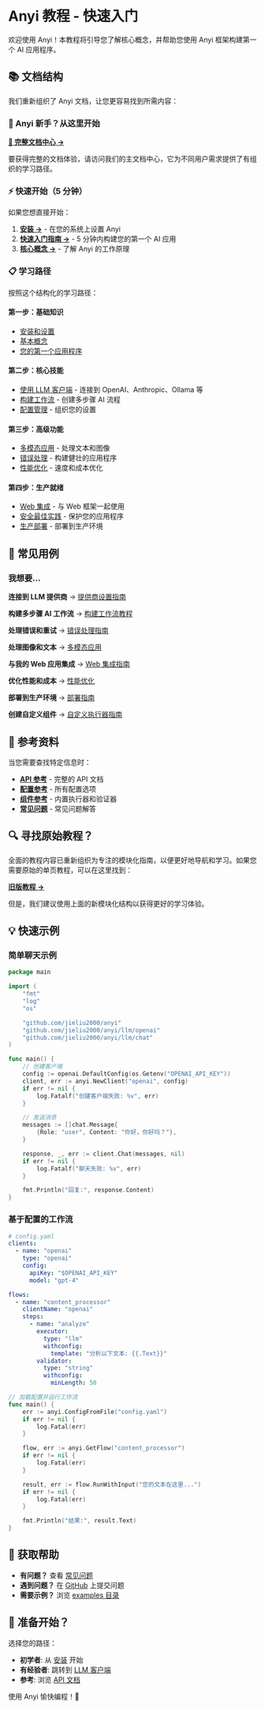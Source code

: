# Anyi 教程 - 快速入门

欢迎使用 Anyi！本教程将引导您了解核心概念，并帮助您使用 Anyi 框架构建第一个 AI 应用程序。

## 📚 文档结构

我们重新组织了 Anyi 文档，让您更容易找到所需内容：

### 🚀 Anyi 新手？从这里开始

**[📖 完整文档中心 →](README.md)**

要获得完整的文档体验，请访问我们的主文档中心，它为不同用户需求提供了有组织的学习路径。

### ⚡ 快速开始（5 分钟）

如果您想直接开始：

1. **[安装 →](getting-started/installation.md)** - 在您的系统上设置 Anyi
2. **[快速入门指南 →](getting-started/quickstart.md)** - 5 分钟内构建您的第一个 AI 应用
3. **[核心概念 →](getting-started/concepts.md)** - 了解 Anyi 的工作原理

### 📋 学习路径

按照这个结构化的学习路径：

#### 第一步：基础知识

- [安装和设置](getting-started/installation.md)
- [基本概念](getting-started/concepts.md)
- [您的第一个应用程序](getting-started/quickstart.md)

#### 第二步：核心技能

- [使用 LLM 客户端](tutorials/llm-clients.md) - 连接到 OpenAI、Anthropic、Ollama 等
- [构建工作流](tutorials/workflows.md) - 创建多步骤 AI 流程
- [配置管理](tutorials/configuration.md) - 组织您的设置

#### 第三步：高级功能

- [多模态应用](tutorials/multimodal.md) - 处理文本和图像
- [错误处理](how-to/error-handling.md) - 构建健壮的应用程序
- [性能优化](how-to/performance.md) - 速度和成本优化

#### 第四步：生产就绪

- [Web 集成](how-to/web-integration.md) - 与 Web 框架一起使用
- [安全最佳实践](advanced/security.md) - 保护您的应用程序
- [生产部署](advanced/deployment.md) - 部署到生产环境

## 🎯 常见用例

### 我想要...

**连接到 LLM 提供商**
→ [提供商设置指南](how-to/provider-setup.md)

**构建多步骤 AI 工作流**
→ [构建工作流教程](tutorials/workflows.md)

**处理错误和重试**
→ [错误处理指南](how-to/error-handling.md)

**处理图像和文本**
→ [多模态应用](tutorials/multimodal.md)

**与我的 Web 应用集成**
→ [Web 集成指南](how-to/web-integration.md)

**优化性能和成本**
→ [性能优化](how-to/performance.md)

**部署到生产环境**
→ [部署指南](advanced/deployment.md)

**创建自定义组件**
→ [自定义执行器指南](advanced/custom-executors.md)

## 📖 参考资料

当您需要查找特定信息时：

- **[API 参考](reference/api.md)** - 完整的 API 文档
- **[配置参考](reference/configuration.md)** - 所有配置选项
- **[组件参考](reference/components.md)** - 内置执行器和验证器
- **[常见问题](reference/faq.md)** - 常见问题解答

## 🔍 寻找原始教程？

全面的教程内容已重新组织为专注的模块化指南，以便更好地导航和学习。如果您需要原始的单页教程，可以在这里找到：

**[旧版教程 →](tutorial-legacy.md)**

但是，我们建议使用上面的新模块化结构以获得更好的学习体验。

## 💡 快速示例

### 简单聊天示例

```go
package main

import (
    "fmt"
    "log"
    "os"

    "github.com/jieliu2000/anyi"
    "github.com/jieliu2000/anyi/llm/openai"
    "github.com/jieliu2000/anyi/llm/chat"
)

func main() {
    // 创建客户端
    config := openai.DefaultConfig(os.Getenv("OPENAI_API_KEY"))
    client, err := anyi.NewClient("openai", config)
    if err != nil {
        log.Fatalf("创建客户端失败: %v", err)
    }

    // 发送消息
    messages := []chat.Message{
        {Role: "user", Content: "你好，你好吗？"},
    }

    response, _, err := client.Chat(messages, nil)
    if err != nil {
        log.Fatalf("聊天失败: %v", err)
    }

    fmt.Println("回复:", response.Content)
}
```

### 基于配置的工作流

```yaml
# config.yaml
clients:
  - name: "openai"
    type: "openai"
    config:
      apiKey: "$OPENAI_API_KEY"
      model: "gpt-4"

flows:
  - name: "content_processor"
    clientName: "openai"
    steps:
      - name: "analyze"
        executor:
          type: "llm"
          withconfig:
            template: "分析以下文本: {{.Text}}"
        validator:
          type: "string"
          withconfig:
            minLength: 50
```

```go
// 加载配置并运行工作流
func main() {
    err := anyi.ConfigFromFile("config.yaml")
    if err != nil {
        log.Fatal(err)
    }

    flow, err := anyi.GetFlow("content_processor")
    if err != nil {
        log.Fatal(err)
    }

    result, err := flow.RunWithInput("您的文本在这里...")
    if err != nil {
        log.Fatal(err)
    }

    fmt.Println("结果:", result.Text)
}
```

## 🤝 获取帮助

- **有问题？** 查看 [常见问题](reference/faq.md)
- **遇到问题？** 在 [GitHub](https://github.com/jieliu2000/anyi/issues) 上提交问题
- **需要示例？** 浏览 [examples 目录](../../examples/)

## 🚀 准备开始？

选择您的路径：

- **初学者**: 从 [安装](getting-started/installation.md) 开始
- **有经验者**: 跳转到 [LLM 客户端](tutorials/llm-clients.md)
- **参考**: 浏览 [API 文档](reference/api.md)

使用 Anyi 愉快编程！🎉
